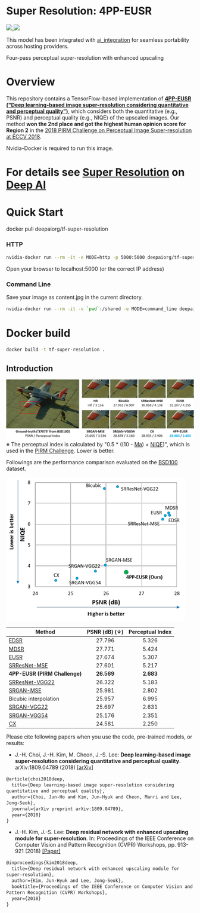 # Super Resolution: 4PP-EUSR

<p>
    <a href="https://cloud.docker.com/u/deepaiorg/repository/docker/deepaiorg/tf-super-resolution">
        <img src='https://img.shields.io/docker/cloud/automated/deepaiorg/tf-super-resolution.svg?style=plastic' />
        <img src='https://img.shields.io/docker/cloud/build/deepaiorg/tf-super-resolution.svg' />
    </a>
</p>

This model has been integrated with [ai_integration](https://github.com/deepai-org/ai_integration/blob/master/README.md) for seamless portability across hosting providers.

Four-pass perceptual super-resolution with enhanced upscaling

# Overview

This repository contains a TensorFlow-based implementation of **[4PP-EUSR ("Deep learning-based image super-resolution considering quantitative and perceptual quality")](http://arxiv.org/abs/1809.04789)**, which considers both the quantitative (e.g., PSNR) and perceptual quality (e.g., NIQE) of the upscaled images.
Our method **won the 2nd place and got the highest human opinion score for Region 2** in the [2018 PIRM Challenge on Perceptual Image Super-resolution at ECCV 2018](https://arxiv.org/abs/1809.07517).

Nvidia-Docker is required to run this image.

# For details see [Super Resolution](https://deepai.org/machine-learning-model/torch-srgan) on [Deep AI](https://deepai.org)

# Quick Start

docker pull deepaiorg/tf-super-resolution

### HTTP
```bash
nvidia-docker run --rm -it -e MODE=http -p 5000:5000 deepaiorg/tf-super-resolution
```
Open your browser to localhost:5000 (or the correct IP address)

### Command Line

Save your image as content.jpg in the current directory.
```bash
nvidia-docker run --rm -it -v `pwd`:/shared -e MODE=command_line deepaiorg/tf-super-resolution --image /shared/content.jpg --output /shared/output.jpg
```
# Docker build
```bash
docker build -t tf-super-resolution .
```

## Introduction

![BSD100 - 37073](figures/bsd100_37073.png)
※ The perceptual index is calculated by "0.5 * ((10 - [Ma](https://sites.google.com/site/chaoma99/sr-metric)) + [NIQE](https://doi.org/10.1109/LSP.2012.2227726))", which is used in the [PIRM Challenge](https://www.pirm2018.org/PIRM-SR.html). Lower is better.

Followings are the performance comparison evaluated on the [BSD100](https://www2.eecs.berkeley.edu/Research/Projects/CS/vision/bsds/) dataset.

![BSD100 PSNR vs. NIQE](figures/bsd100_psnr_niqe.png)

Method | PSNR (dB) (↓) | Perceptual Index
------------ | :---: | :---:
[EDSR](https://github.com/thstkdgus35/EDSR-PyTorch) | 27.796 | 5.326
[MDSR](https://github.com/thstkdgus35/EDSR-PyTorch) | 27.771 | 5.424
[EUSR](https://github.com/ghgh3269/EUSR-Tensorflow) | 27.674 | 5.307
[SRResNet-MSE](https://arxiv.org/abs/1609.04802) | 27.601 | 5.217
**4PP-EUSR (PIRM Challenge)** | **26.569** | **2.683**
[SRResNet-VGG22](https://arxiv.org/abs/1609.04802) | 26.322 | 5.183
[SRGAN-MSE](https://arxiv.org/abs/1609.04802) | 25.981 | 2.802
Bicubic interpolation | 25.957 | 6.995
[SRGAN-VGG22](https://arxiv.org/abs/1609.04802) | 25.697 | 2.631
[SRGAN-VGG54](https://arxiv.org/abs/1609.04802) | 25.176 | 2.351
[CX](https://arxiv.org/abs/1803.04626) | 24.581 | 2.250

Please cite following papers when you use the code, pre-trained models, or results:
- J.-H. Choi, J.-H. Kim, M. Cheon, J.-S. Lee: **Deep learning-based image super-resolution considering quantitative and perceptual quality**. arXiv:1809.04789 (2018) [[arXiv]](http://arxiv.org/abs/1809.04789)
```
@article{choi2018deep,
  title={Deep learning-based image super-resolution considering quantitative and perceptual quality},
  author={Choi, Jun-Ho and Kim, Jun-Hyuk and Cheon, Manri and Lee, Jong-Seok},
  journal={arXiv preprint arXiv:1809.04789},
  year={2018}
}
```
- J.-H. Kim, J.-S. Lee: **Deep residual network with enhanced upscaling module for super-resolution**. In: Proceedings of the IEEE Conference on Computer Vision and Pattern Recognition (CVPR) Workshops, pp. 913-921 (2018) [[Paper]](http://openaccess.thecvf.com/content_cvpr_2018_workshops/w13/html/Kim_Deep_Residual_Network_CVPR_2018_paper.html)
```
@inproceedings{kim2018deep,
  title={Deep residual network with enhanced upscaling module for super-resolution},
  author={Kim, Jun-Hyuk and Lee, Jong-Seok},
  booktitle={Proceedings of the IEEE Conference on Computer Vision and Pattern Recognition (CVPR) Workshops},
  year={2018}
}
```
